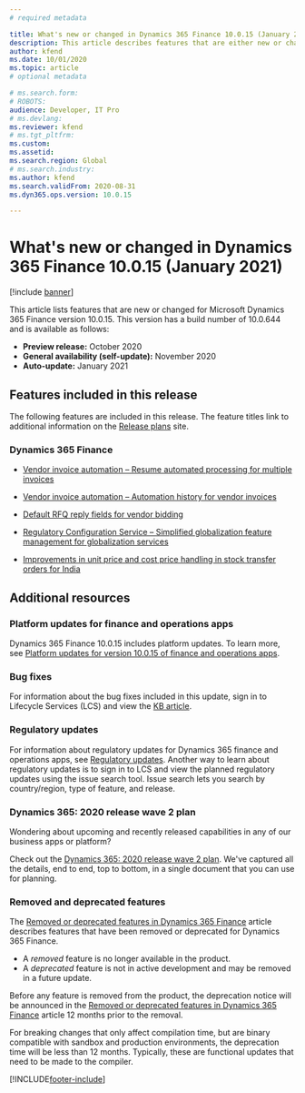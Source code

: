 ```yaml
---
# required metadata

title: What's new or changed in Dynamics 365 Finance 10.0.15 (January 2021)
description: This article describes features that are either new or changed in the Dynamics 365 Finance version 10.0.15 preview release.
author: kfend
ms.date: 10/01/2020
ms.topic: article
# optional metadata

# ms.search.form: 
# ROBOTS: 
audience: Developer, IT Pro
# ms.devlang: 
ms.reviewer: kfend
# ms.tgt_pltfrm: 
ms.custom: 
ms.assetid: 
ms.search.region: Global
# ms.search.industry: 
ms.author: kfend
ms.search.validFrom: 2020-08-31 
ms.dyn365.ops.version: 10.0.15

---
```

# What's new or changed in Dynamics 365 Finance 10.0.15 (January 2021)

[!include [banner](../includes/banner.md)]

This article lists features that are new or changed for Microsoft Dynamics 365 Finance version 10.0.15. This version has a build number of 10.0.644 and is available as follows:

- **Preview release:** October 2020
- **General availability (self-update):** November 2020
- **Auto-update:** January 2021

## Features included in this release
The following features are included in this release. The feature titles link to additional information on the [Release plans](/dynamics365/release-plans/) site. 

### Dynamics 365 Finance
 - [Vendor invoice automation – Resume automated processing for multiple invoices](/dynamics365-release-plan/2020wave2/finance-operations/dynamics365-finance/vendor-invoice-automation-resume-automated-processing-multiple-invoices)
 - [Vendor invoice automation – Automation history for vendor invoices](/dynamics365-release-plan/2020wave2/finance-operations/dynamics365-finance/vendor-invoice-automation-enhanced-historical-information-experience-vendor-invoices)
- [Default RFQ reply fields for vendor bidding](/dynamics365-release-plan/2020wave2/finance-operations/dynamics365-supply-chain-management/default-rfq-reply-fields-for-vendor-bidding)
 - [Regulatory Configuration Service – Simplified globalization feature management for globalization services](/dynamics365-release-plan/2020wave2/finance-operations/dynamics365-finance/regulatory-configuration-service-simplified-globalization-feature-management-globalization-services)
 
 - [Improvements in unit price and cost price handling in stock transfer orders for India](/dynamics365-release-plan/2020wave2/finance-operations/dynamics365-finance/improvements-unit-price-cost-price-handling-stock-transfer-orders-india)


## Additional resources

### Platform updates for finance and operations apps
Dynamics 365 Finance 10.0.15 includes platform updates. To learn more, see [Platform updates for version 10.0.15 of finance and operations apps](../../fin-ops-core/dev-itpro/get-started/whats-new-platform-updates-10-0-15.md). 

### Bug fixes 
For information about the bug fixes included in this update, sign in to Lifecycle Services (LCS) and view the [KB article](https://nam06.safelinks.protection.outlook.com/?url=https%3A%2F%2Ffix.lcs.dynamics.com%2FIssue%2FDetails%3FbugId%3D514518%26dbType%3D3%26qc%3D8fbe12733a7e1aa197e91fb11530f69fa89b9b39c08d89a19873f755c9430988&data=04%7C01%7CRobert.Schlomann%40microsoft.com%7C495e3dd0cca5452e926008d86bd27166%7C72f988bf86f141af91ab2d7cd011db47%7C1%7C0%7C637377898874725396%7CUnknown%7CTWFpbGZsb3d8eyJWIjoiMC4wLjAwMDAiLCJQIjoiV2luMzIiLCJBTiI6Ik1haWwiLCJXVCI6Mn0%3D%7C1000&sdata=m0cXPouayEKK9zv2s5JK45EPxPucQHLG9cOtmY8uxv4%3D&reserved=0).

### Regulatory updates
For information about regulatory updates for Dynamics 365 finance and operations apps, see [Regulatory updates](../localizations/global/regulatory-updates.md). Another way to learn about regulatory updates is to sign in to LCS and view the planned regulatory updates using the issue search tool. Issue search lets you search by country/region, type of feature, and release. 

### Dynamics 365: 2020 release wave 2 plan

Wondering about upcoming and recently released capabilities in any of our business apps or platform?

Check out the [Dynamics 365: 2020 release wave 2 plan](/dynamics365-release-plan/2020wave2/). We've captured all the details, end to end, top to bottom, in a single document that you can use for planning.
### Removed and deprecated features

The [Removed or deprecated features in Dynamics 365 Finance](../get-started/removed-deprecated-features-finance.md) article describes features that have been removed or deprecated for Dynamics 365 Finance.

- A *removed* feature is no longer available in the product.
- A *deprecated* feature is not in active development and may be removed in a future update.

Before any feature is removed from the product, the deprecation notice will be announced in the [Removed or deprecated features in Dynamics 365 Finance](../get-started/removed-deprecated-features-finance.md) article 12 months prior to the removal.

For breaking changes that only affect compilation time, but are binary compatible with sandbox and production environments, the deprecation time will be less than 12 months. Typically, these are functional updates that need to be made to the compiler.


[!INCLUDE[footer-include](../../includes/footer-banner.md)]

